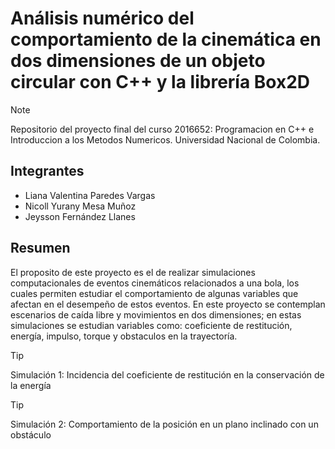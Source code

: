 # Análisis numérico del comportamiento de la cinemática en dos dimensiones de un objeto circular con C++ y la librería Box2D

> [!NOTE]
> Repositorio del proyecto final del curso 2016652: Programacion en C++ e Introduccion a los Metodos Numericos. Universidad Nacional de Colombia.

## Integrantes
* Liana Valentina Paredes Vargas
* Nicoll Yurany Mesa Muñoz
* Jeysson Fernández Llanes

## Resumen
El proposito de este proyecto es el de realizar simulaciones computacionales de eventos cinemáticos relacionados a una bola, los cuales permiten estudiar el comportamiento de algunas variables que afectan en el desempeño de estos eventos. En este proyecto se contemplan escenarios de caída libre y movimientos en dos dimensiones; en estas simulaciones se estudian variables como: coeficiente de restitución, energía, impulso, torque y obstaculos en la trayectoría.

> [!TIP]
> Simulación 1: Incidencia del coeficiente de restitución en la conservación de la energía

> [!TIP]
> Simulación 2: Comportamiento de la posición en un plano inclinado con un obstáculo
